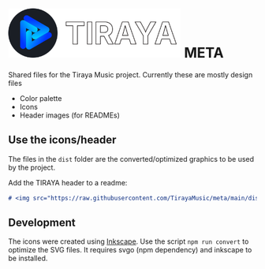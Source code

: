 # <img src="dist/header.svg" alt="TIRAYA" height="100"> META

Shared files for the Tiraya Music project. Currently these are mostly design files

- Color palette
- Icons
- Header images (for READMEs)

## Use the icons/header

The files in the `dist` folder are the converted/optimized graphics to be used by the
project.

Add the TIRAYA header to a readme:

```md
# <img src="https://raw.githubusercontent.com/TirayaMusic/meta/main/dist/header.svg" alt="TIRAYA" height="100"> PROJECT
```

## Development

The icons were created using [Inkscape](https://inkscape.org). Use the script
`npm run convert` to optimize the SVG files. It requires svgo (npm dependency) and
inkscape to be installed.
